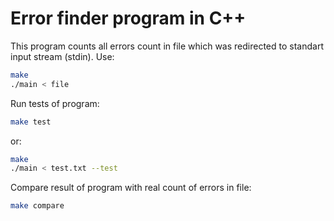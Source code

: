 # Error finder program in C++
This program counts all errors count in file which was redirected to standart input stream (stdin).
Use:
```sh
make
./main < file
```  
Run tests of program:
```sh
make test
```  
or:
```sh
make
./main < test.txt --test
```  

Compare result of program with real count of errors in file:
```sh
make compare
```